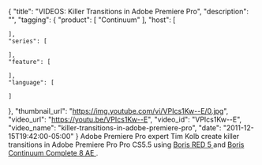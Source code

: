 {
  "title": "VIDEOS: Killer Transitions in Adobe Premiere Pro",
  "description": "",
  "tagging": {
    "product": [
      "Continuum"
    ],
    "host": [

    ],
    "series": [

    ],
    "feature": [

    ],
    "language": [

    ]
  },
  "thumbnail_url": "https://img.youtube.com/vi/VPIcs1Kw--E/0.jpg",
  "video_url": "https://youtu.be/VPIcs1Kw--E",
  "video_id": "VPIcs1Kw--E",
  "video_name": "killer-transitions-in-adobe-premiere-pro",
  "date": "2011-12-15T19:42:00-05:00"
}
Adobe Premiere Pro expert Tim Kolb create killer transitions in Adobe Premiere Pro Pro CS5.5 using [ Boris RED 5 ](/products/red/) and [ Boris Continuum Complete 8 AE ](/products/continuum/) .
